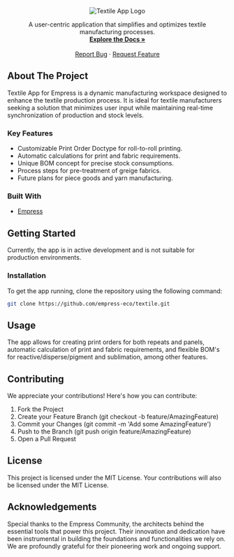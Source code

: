 <div align="center">
  <img src="https://grow.empress.eco/uploads/default/original/2X/1/1f1e1044d3864269d2a613577edb9763890422ab.png" alt="Textile App Logo" />
  <p>
    A user-centric application that simplifies and optimizes textile manufacturing processes.
    <br />
    <a href="https://grow.empress.eco/"><strong>Explore the Docs »</strong></a>
    <br />
    <br />
    <a href="https://github.com/empress-eco/textile/issues">Report Bug</a>
    ·
    <a href="https://github.com/empress-eco/textile/issues">Request Feature</a>
  </p>
</div>

## About The Project

Textile App for Empress is a dynamic manufacturing workspace designed to enhance the textile production process. It is ideal for textile manufacturers seeking a solution that minimizes user input while maintaining real-time synchronization of production and stock levels.

### Key Features

- Customizable Print Order Doctype for roll-to-roll printing.
- Automatic calculations for print and fabric requirements.
- Unique BOM concept for precise stock consumptions.
- Process steps for pre-treatment of greige fabrics.
- Future plans for piece goods and yarn manufacturing.

### Built With

- [Empress](https://github.com/Empress/Empress)

## Getting Started

Currently, the app is in active development and is not suitable for production environments.

### Installation

To get the app running, clone the repository using the following command:

```sh
git clone https://github.com/empress-eco/textile.git
```
## Usage

The app allows for creating print orders for both repeats and panels, automatic calculation of print and fabric requirements, and flexible BOM's for reactive/disperse/pigment and sublimation, among other features.

## Contributing

We appreciate your contributions! Here's how you can contribute:

1. Fork the Project
2. Create your Feature Branch (git checkout -b feature/AmazingFeature)
3. Commit your Changes (git commit -m 'Add some AmazingFeature')
4. Push to the Branch (git push origin feature/AmazingFeature)
5. Open a Pull Request

## License

This project is licensed under the MIT License. Your contributions will also be licensed under the MIT License.

## Acknowledgements

Special thanks to the Empress Community, the architects behind the essential tools that power this project. Their innovation and dedication have been instrumental in building the foundations and functionalities we rely on. We are profoundly grateful for their pioneering work and ongoing support.